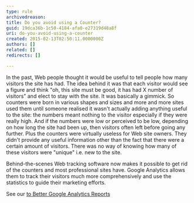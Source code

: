 ```yaml
---
type: rule
archivedreason: 
title: Do you avoid using a Counter?
guid: 19dca36b-1c50-4184-afa0-e27319d48a8f
uri: do-you-avoid-using-a-counter
created: 2015-02-13T02:50:11.0000000Z
authors: []
related: []
redirects: []

---
```



<p>
   In the past, Web people thought it would be useful to tell people how many visitors
   the site has had. The idea behind it was that each visitor would see a figure and
   think &quot;oh, this site must be good, it has had X number of visitors&quot; and elect to
   stay with the site. It was basically a gimmick. So counters were born in various
   shapes and sizes and more and more sites used them until someone realised it wasn't
   actually adding anything useful to the site&#58; the numbers meant nothing to the visitor
   especially if they were really high. And if the numbers were low or perceived to
   be low, depending on how long the site had been up, then visitors often left before
   going any further. Plus the counters were virtually useless for Web site owners.
   They didn't provide any useful information other than the fact that there were a
   certain amount of visitors. There was no way of knowing how many of these visitors
   were &quot;unique&quot; i.e. new to the site.
  </p><p>
   Behind-the-scenes Web tracking software now makes it possible to get 
rid of the
   counters and most professional sites have. Google Analytics allows 
them to track their visitors much more comprehensively and use the
   statistics to guide their marketing efforts.</p><p>See our <a href="/WebSites/RulestoBetterGoogleAnalyticsReports/Pages/default.aspx"> to Better Google Analytics Reports</a></p>
<br><excerpt class='endintro'></excerpt><br>



